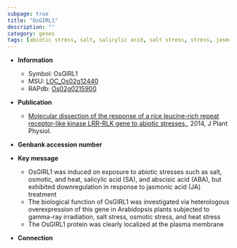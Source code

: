 ```yaml
---
subpage: true
title: "OsGIRL1"
description: ""
category: genes
tags: [abiotic stress, salt, salicylic acid, salt stress, stress, jasmonic, jasmonic acid, plasma membrane, biotic stress, abscisic acid]
---
```


* **Information**  
    + Symbol: OsGIRL1  
    + MSU: [LOC_Os02g12440](http://rice.plantbiology.msu.edu/cgi-bin/ORF_infopage.cgi?orf=LOC_Os02g12440)  
    + RAPdb: [Os02g0215900](http://rapdb.dna.affrc.go.jp/viewer/gbrowse_details/irgsp1?name=Os02g0215900)  

* **Publication**  
    + [Molecular dissection of the response of a rice leucine-rich repeat receptor-like kinase LRR-RLK gene to abiotic stresses.](http://www.ncbi.nlm.nih.gov/pubmed?term=Molecular+dissection+of+the+response+of+a+rice+leucine-rich+repeat+receptor-like+kinase+LRR-RLK+gene+to+abiotic+stresses.%5BTitle%5D), 2014, J Plant Physiol.

* **Genbank accession number**  

* **Key message**  
    + OsGIRL1 was induced on exposure to abiotic stresses such as salt, osmotic, and heat, salicylic acid (SA), and abscisic acid (ABA), but exhibited downregulation in response to jasmonic acid (JA) treatment
    + The biological function of OsGIRL1 was investigated via heterologous overexpression of this gene in Arabidopsis plants subjected to gamma-ray irradiation, salt stress, osmotic stress, and heat stress
    + The OsGIRL1 protein was clearly localized at the plasma membrane

* **Connection**  



